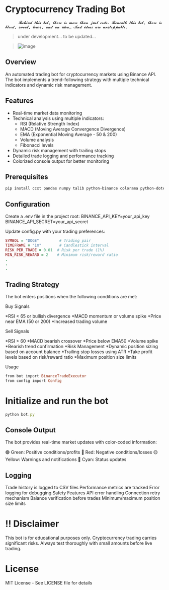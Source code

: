 # Cryptocurrency Trading Bot
          𝓑𝓮𝓱𝓲𝓷𝓭 𝓽𝓱𝓲𝓼 𝓫𝓸𝓽, 𝓽𝓱𝓮𝓻𝓮 𝓲𝓼 𝓶𝓸𝓻𝓮 𝓽𝓱𝓪𝓷 𝓳𝓾𝓼𝓽 𝓬𝓸𝓭𝓮. 𝓑𝓮𝓷𝓮𝓪𝓽𝓱 𝓽𝓱𝓲𝓼 𝓫𝓸𝓽, 𝓽𝓱𝓮𝓻𝓮 𝓲𝓼 𝓫𝓵𝓸𝓸𝓭, 𝓼𝔀𝓮𝓪𝓽, 𝓽𝓮𝓪𝓻𝓼, 𝓪𝓷𝓭 𝓪𝓷 𝓲𝓭𝓮𝓪… 𝓐𝓷𝓭 𝓲𝓭𝓮𝓪𝓼 𝓪𝓻𝓮 𝓾𝓷𝓼𝓽𝓸𝓹𝓹𝓪𝓫𝓵𝓮.

>  under development... to be updated...

> ![image](https://github.com/user-attachments/assets/1e4b2879-33f9-4a7c-8faf-00a380c2fa9d)

## Overview
An automated trading bot for cryptocurrency markets using Binance API. The bot implements a trend-following strategy with multiple technical indicators and dynamic risk management.

## Features
- Real-time market data monitoring
- Technical analysis using multiple indicators:
  - RSI (Relative Strength Index)
  - MACD (Moving Average Convergence Divergence)
  - EMA (Exponential Moving Average - 50 & 200)
  - Volume analysis
  - Fibonacci levels
- Dynamic risk management with trailing stops
- Detailed trade logging and performance tracking
- Colorized console output for better monitoring

## Prerequisites
```bash
pip install ccxt pandas numpy talib python-binance colorama python-dotenv
```

## Configuration
Create a .env file in the project root:
BINANCE_API_KEY=your_api_key
BINANCE_API_SECRET=your_api_secret

Update config.py with your trading preferences:

``` ruby
SYMBOL = "DOGE"         # Trading pair
TIMEFRAME = "1m"        # Candlestick interval
RISK_PER_TRADE = 0.01  # Risk per trade (1%)
MIN_RISK_REWARD = 2    # Minimum risk/reward ratio
.
.
.

```

## Trading Strategy
The bot enters positions when the following conditions are met:

Buy Signals

*RSI < 65 or bullish divergence
*MACD momentum or volume spike
*Price near EMA (50 or 200)
*Increased trading volume

Sell Signals

*RSI > 60
*MACD bearish crossover
*Price below EMA50
*Volume spike
*Bearish trend confirmation
*Risk Management
*Dynamic position sizing based on account balance
*Trailing stop losses using ATR
*Take profit levels based on risk/reward ratio
*Maximum position size limits

Usage

``` ruby
from bot import BinanceTradeExecutor
from config import Config
```
# Initialize and run the bot
```ruby
python bot.py
```

## Console Output
The bot provides real-time market updates with color-coded information:

🟢 Green: Positive conditions/profits
🔴 Red: Negative conditions/losses
🟡 Yellow: Warnings and notifications
🔵 Cyan: Status updates

## Logging
Trade history is logged to CSV files
Performance metrics are tracked
Error logging for debugging
Safety Features
API error handling
Connection retry mechanism
Balance verification before trades
Minimum/maximum position size limits

# !! Disclaimer
This bot is for educational purposes only. Cryptocurrency trading carries significant risks. Always test thoroughly with small amounts before live trading.

# License
MIT License - See LICENSE file for details

